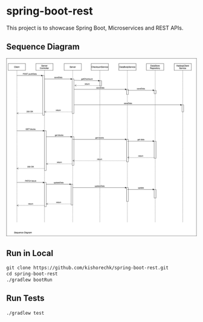 # spring-boot-rest

This project is to showcase Spring Boot, Microservices and REST APIs.

## Sequence Diagram
![sequence](./images/sequence.png)

## Run in Local
```
git clone https://github.com/kishorechk/spring-boot-rest.git
cd spring-boot-rest
./gradlew bootRun
```

## Run Tests
```
./gradlew test
```
